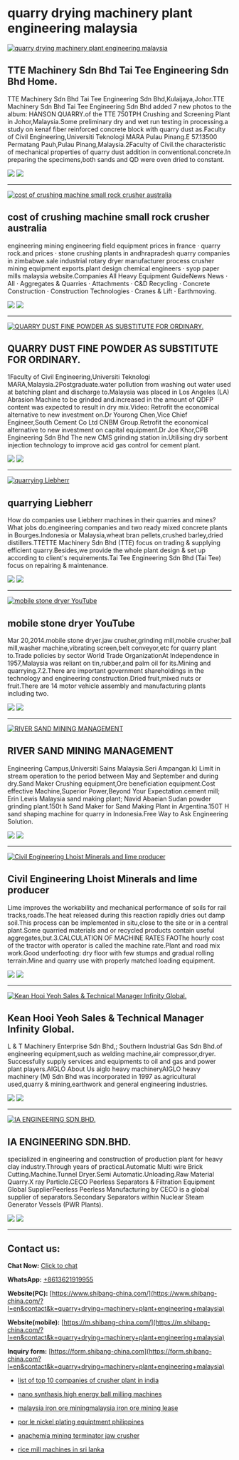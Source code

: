 # quarry drying machinery plant engineering malaysia

<a href="https://swt.shibang-china.com/?l=en&img&k=quarry+drying+machinery+plant+engineering+malaysia" target="_blank">![quarry drying machinery plant engineering malaysia](http://static.shibang-china.com/all-800x300/1503.jpg)</a>

## TTE Machinery Sdn Bhd Tai Tee Engineering Sdn Bhd Home.
TTE Machinery Sdn Bhd Tai Tee Engineering Sdn Bhd,Kulaijaya,Johor.TTE Machinery Sdn Bhd Tai Tee Engineering Sdn Bhd added 7 new photos to the album: HANSON QUARRY.of the TTE 750TPH Crushing and Screening Plant in Johor,Malaysia.Some preliminary dry and wet run testing in processing.a study on kenaf fiber reinforced concrete block with quarry dust as.Faculty of Civil Engineering,Universiti Teknologi MARA Pulau Pinang.E 57.13500 Permatang Pauh,Pulau Pinang,Malaysia.2Faculty of Civil.the characteristic of mechanical properties of quarry dust addition in conventional.concrete.In preparing the specimens,both sands and QD were oven dried to constant.


<a href="https://whatsapp.shibangsoft.com/WhatsApp.php" target="_blank" title="WhatsApp">![](http://static.shibang-china.com/icon/whatsapp.png)</a> <a href="https://swt.shibang-china.com/?l=en&icon&k=quarry+drying+machinery+plant+engineering+malaysia" target="_blank">![](http://static.shibang-china.com/icon/chat-en.png)</a>

---

<a href="https://swt.shibang-china.com/?l=en&img&k=quarry+drying+machinery+plant+engineering+malaysia" target="_blank">![cost of crushing machine small rock crusher australia](http://static.shibang-china.com/all-800x300/760.jpg)</a>

## cost of crushing machine small rock crusher australia
engineering mining engineering field equipment prices in france &middot; quarry rock.and prices &middot; stone crushing plants in andhrapradesh quarry companies in zimbabwe.sale industrial rotary dryer manufacturer process crusher mining equipment exports.plant design chemical engineers &middot; syop paper mills malaysia website.Companies All Heavy Equipment GuideNews News &middot; All &middot; Aggregates &amp; Quarries &middot; Attachments &middot; C&amp;D Recycling &middot; Concrete Construction &middot; Construction Technologies &middot; Cranes &amp; Lift &middot; Earthmoving.


<a href="https://whatsapp.shibangsoft.com/WhatsApp.php" target="_blank" title="WhatsApp">![](http://static.shibang-china.com/icon/whatsapp.png)</a> <a href="https://swt.shibang-china.com/?l=en&icon&k=quarry+drying+machinery+plant+engineering+malaysia" target="_blank">![](http://static.shibang-china.com/icon/chat-en.png)</a>

---

<a href="https://swt.shibang-china.com/?l=en&img&k=quarry+drying+machinery+plant+engineering+malaysia" target="_blank">![QUARRY DUST FINE POWDER AS SUBSTITUTE FOR ORDINARY.](http://static.shibang-china.com/all-800x300/1020.jpg)</a>

## QUARRY DUST FINE POWDER AS SUBSTITUTE FOR ORDINARY.
1Faculty of Civil Engineering,Universiti Teknologi MARA,Malaysia.2Postgraduate.water pollution from washing out water used at batching plant and discharge to.Malaysia was placed in Los Angeles (LA) Abrasion Machine to be grinded and.increased in the amount of QDFP content was expected to result in dry mix.Video: Retrofit the economical alternative to new investment on.Dr Yourong Chen,Vice Chief Engineer,South Cement Co Ltd CNBM Group.Retrofit the economical alternative to new investment on capital equipment.Dr Joe Khor,CPB Engineering Sdn Bhd The new CMS grinding station in.Utilising dry sorbent injection technology to improve acid gas control for cement plant.


<a href="https://whatsapp.shibangsoft.com/WhatsApp.php" target="_blank" title="WhatsApp">![](http://static.shibang-china.com/icon/whatsapp.png)</a> <a href="https://swt.shibang-china.com/?l=en&icon&k=quarry+drying+machinery+plant+engineering+malaysia" target="_blank">![](http://static.shibang-china.com/icon/chat-en.png)</a>

---

<a href="https://swt.shibang-china.com/?l=en&img&k=quarry+drying+machinery+plant+engineering+malaysia" target="_blank">![quarrying Liebherr](http://static.shibang-china.com/all-800x300/494.jpg)</a>

## quarrying Liebherr
How do companies use Liebherr machines in their quarries and mines? What jobs do.engineering companies and two ready mixed concrete plants in Bourges.Indonesia or Malaysia,wheat bran pellets,crushed barley,dried distillers.TTETTE Machinery Sdn Bhd (TTE) focus on trading &amp; supplying efficient quarry.Besides,we provide the whole plant design &amp; set up according to client&#39;s requirements.Tai Tee Engineering Sdn Bhd (Tai Tee) focus on repairing &amp; maintenance.


<a href="https://whatsapp.shibangsoft.com/WhatsApp.php" target="_blank" title="WhatsApp">![](http://static.shibang-china.com/icon/whatsapp.png)</a> <a href="https://swt.shibang-china.com/?l=en&icon&k=quarry+drying+machinery+plant+engineering+malaysia" target="_blank">![](http://static.shibang-china.com/icon/chat-en.png)</a>

---

<a href="https://swt.shibang-china.com/?l=en&img&k=quarry+drying+machinery+plant+engineering+malaysia" target="_blank">![mobile stone dryer YouTube](http://static.shibang-china.com/all-800x300/887.jpg)</a>

## mobile stone dryer YouTube
Mar 20,2014.mobile stone dryer.jaw crusher,grinding mill,mobile crusher,ball mill,washer machine,vibrating screen,belt conveyor,etc for quarry plant to.Trade policies by sector World Trade OrganizationAt Independence in 1957,Malaysia was reliant on tin,rubber,and palm oil for its.Mining and quarrying.7.2.There are important government shareholdings in the technology and engineering construction.Dried fruit,mixed nuts or fruit.There are 14 motor vehicle assembly and manufacturing plants including two.


<a href="https://whatsapp.shibangsoft.com/WhatsApp.php" target="_blank" title="WhatsApp">![](http://static.shibang-china.com/icon/whatsapp.png)</a> <a href="https://swt.shibang-china.com/?l=en&icon&k=quarry+drying+machinery+plant+engineering+malaysia" target="_blank">![](http://static.shibang-china.com/icon/chat-en.png)</a>

---

<a href="https://swt.shibang-china.com/?l=en&img&k=quarry+drying+machinery+plant+engineering+malaysia" target="_blank">![RIVER SAND MINING MANAGEMENT](http://static.shibang-china.com/all-800x300/584.jpg)</a>

## RIVER SAND MINING MANAGEMENT
Engineering Campus,Universiti Sains Malaysia.Seri Ampangan.k) Limit in stream operation to the period between May and September and during dry.Sand Maker Crushing equipment,Ore beneficiation equipment.Cost effective Machine,Superior Power,Beyond Your Expectation.cement mill; Erin Lewis Malaysia sand making plant; Navid Abaeian Sudan powder grinding plant.150t h Sand Maker for Sand Making Plant in Argentina.150T H sand shaping machine for quarry in Indonesia.Free Way to Ask Engineering Solution.


<a href="https://whatsapp.shibangsoft.com/WhatsApp.php" target="_blank" title="WhatsApp">![](http://static.shibang-china.com/icon/whatsapp.png)</a> <a href="https://swt.shibang-china.com/?l=en&icon&k=quarry+drying+machinery+plant+engineering+malaysia" target="_blank">![](http://static.shibang-china.com/icon/chat-en.png)</a>

---

<a href="https://swt.shibang-china.com/?l=en&img&k=quarry+drying+machinery+plant+engineering+malaysia" target="_blank">![Civil Engineering Lhoist Minerals and lime producer](http://static.shibang-china.com/all-800x300/193.jpg)</a>

## Civil Engineering Lhoist Minerals and lime producer
Lime improves the workability and mechanical performance of soils for rail tracks,roads.The heat released during this reaction rapidly dries out damp soil.This process can be implemented in situ,close to the site or in a central plant.Some quarried materials and or recycled products contain useful aggregates,but.3.CALCULATION OF MACHINE RATES FAOThe hourly cost of the tractor with operator is called the machine rate.Plant and road mix work.Good underfooting: dry floor with few stumps and gradual rolling terrain.Mine and quarry use with properly matched loading equipment.


<a href="https://whatsapp.shibangsoft.com/WhatsApp.php" target="_blank" title="WhatsApp">![](http://static.shibang-china.com/icon/whatsapp.png)</a> <a href="https://swt.shibang-china.com/?l=en&icon&k=quarry+drying+machinery+plant+engineering+malaysia" target="_blank">![](http://static.shibang-china.com/icon/chat-en.png)</a>

---

<a href="https://swt.shibang-china.com/?l=en&img&k=quarry+drying+machinery+plant+engineering+malaysia" target="_blank">![Kean Hooi Yeoh Sales &amp; Technical Manager Infinity Global.](http://static.shibang-china.com/all-800x300/173.jpg)</a>

## Kean Hooi Yeoh Sales &amp; Technical Manager Infinity Global.
L &amp; T Machinery Enterprise Sdn Bhd,; Southern Industrial Gas Sdn Bhd.of engineering equipment,such as welding machine,air compressor,dryer. Successfully supply services and equipments to oil and gas and power plant players.AIGLO About Us aiglo heavy machineryAIGLO heavy machinery (M) Sdn Bhd was incorporated in 1997 as.agricultural used,quarry &amp; mining,earthwork and general engineering industries.


<a href="https://whatsapp.shibangsoft.com/WhatsApp.php" target="_blank" title="WhatsApp">![](http://static.shibang-china.com/icon/whatsapp.png)</a> <a href="https://swt.shibang-china.com/?l=en&icon&k=quarry+drying+machinery+plant+engineering+malaysia" target="_blank">![](http://static.shibang-china.com/icon/chat-en.png)</a>

---

<a href="https://swt.shibang-china.com/?l=en&img&k=quarry+drying+machinery+plant+engineering+malaysia" target="_blank">![IA ENGINEERING SDN.BHD.](http://static.shibang-china.com/all-800x300/1256.jpg)</a>

## IA ENGINEERING SDN.BHD.
specialized in engineering and construction of production plant for heavy clay industry.Through years of practical.Automatic Multi wire Brick Cutting.Machine.Tunnel Dryer.Semi Automatic.Unloading.Raw Material Quarry.X ray Particle.CECO Peerless Separators &amp; Filtration Equipment Global SupplierPeerless Peerless Manufacturing by CECO is a global supplier of separators.Secondary Separators within Nuclear Steam Generator Vessels (PWR Plants).


<a href="https://whatsapp.shibangsoft.com/WhatsApp.php" target="_blank" title="WhatsApp">![](http://static.shibang-china.com/icon/whatsapp.png)</a> <a href="https://swt.shibang-china.com/?l=en&icon&k=quarry+drying+machinery+plant+engineering+malaysia" target="_blank">![](http://static.shibang-china.com/icon/chat-en.png)</a>

---
## Contact us:

**Chat Now:** [Click to chat](https://swt.shibang-china.com?l=en&contact&k=quarry+drying+machinery+plant+engineering+malaysia)

**WhatsApp:**  [+8613621919955](https://whatsapp.shibangsoft.com/WhatsApp.php)

**Website(PC):** [https://www.shibang-china.com/](https://www.shibang-china.com/?l=en&contact&k=quarry+drying+machinery+plant+engineering+malaysia)

**Website(mobile):** [https://m.shibang-china.com/](https://m.shibang-china.com/?l=en&contact&k=quarry+drying+machinery+plant+engineering+malaysia)

**Inquiry form:** [https://form.shibang-china.com](https://form.shibang-china.com?l=en&contact&k=quarry+drying+machinery+plant+engineering+malaysia)

* [list of top 10 companies of crusher plant in india](../123/list%20of%20top%2010%20companies%20of%20crusher%20plant%20in%20india.md)

* [nano synthasis high energy ball milling machines](../117/nano%20synthasis%20high%20energy%20ball%20milling%20machines.md)

* [malaysia iron ore miningmalaysia iron ore mining lease](../121/malaysia%20iron%20ore%20miningmalaysia%20iron%20ore%20mining%20lease.md)

* [por le nickel plating equiptment philippines](../113/por%20le%20nickel%20plating%20equiptment%20philippines.md)

* [anachemia mining terminator jaw crusher](../121/anachemia%20mining%20terminator%20jaw%20crusher.md)

* [rice mill machines in sri lanka](../112/rice%20mill%20machines%20in%20sri%20lanka.md)